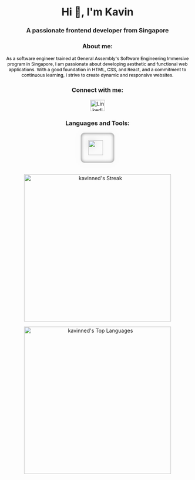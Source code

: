 <h1 align="center">Hi 👋, I'm Kavin</h1>
<h3 align="center">A passionate frontend developer from Singapore</h3>

<h3 align="center">About me:</h3>
<p align="center" style="text-align: center; font-weight: 500; font-size: 12px">As a software engineer trained at General Assembly's Software Engineering Immersive program in Singapore, I am passionate about developing aesthetic and functional web applications. With a good foundation in HTML, CSS, and React, and a commitment to continuous learning, I strive to create dynamic and responsive websites.</p>

<h3 align="center">Connect with me:</h3>
<p align="center">
<a href="https://www.linkedin.com/in/kavin-nedumaran/" target="blank"><img align="center" src="https://raw.githubusercontent.com/rahuldkjain/github-profile-readme-generator/master/src/images/icons/Social/linked-in-alt.svg" alt="LinkedIn" height="30" width="40" /></a>
</p>

<h3 align="center">Languages and Tools:</h3>
<div align="center">
<div style="display: inline-flex; align-items: center; justify-content: center; gap: 10px; border: 1px solid rgba(0,0,0,0.2); padding: 20px; border-radius: 10px; width: fit-content; filter: drop-shadow(0 0 10px rgba(0,0,0,0.2)); box-shadow: inset 0 0 10px rgba(0,0,0,0.5);">
  <a href="#">
    <img height='40px' src="https://simpleskill.icons.workers.dev/svg?i=react,nextdotjs,html5,css3,javascript,nodedotjs,express,MongoDB,tailwindcss,git,figma,framer,redux,reactrouter" />
  </a>
</p>
</div>
</div>

<br/>


<p align="center">
  <img src="https://github-readme-streak-stats.herokuapp.com/?user=kavinned&theme=react&fire=FF5252&ring=EB7026&hide_border=true" alt="kavinned's Streak" width="400" />
</p>

<p align="center">
  <img src="https://github-readme-stats.vercel.app/api/top-langs/?username=kavinned&theme=react&show_icons=true&hide_border=true&layout=compact" alt="kavinned's Top Languages" width="400" />
</p>




<!-- 
<p align="center">
  <img src="https://github-readme-stats.vercel.app/api?username=kavinned&theme=react&show_icons=true&hide_border=true&count_private=true" alt="kavinned's Stats" width="400" />
</p> 
--!>


<!--
**kavinned/kavinned** is a ✨ _special_ ✨ repository because its `README.md` (this file) appears on your GitHub profile.

Here are some ideas to get you started:

- 🔭 I’m currently working on...
- 🌱 I’m currently learning...
- 👯 I’m looking to collaborate on...
- 🤔 I’m looking for help with...
- 💬 Ask me about...
- 📫 How to reach me:...
- 😄 Pronouns:...
- ⚡ Fun fact:...
-->

